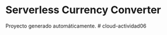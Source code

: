 # Serverless Currency Converter

Proyecto generado automáticamente.
#   c l o u d - a c t i v i d a d 0 6  
 